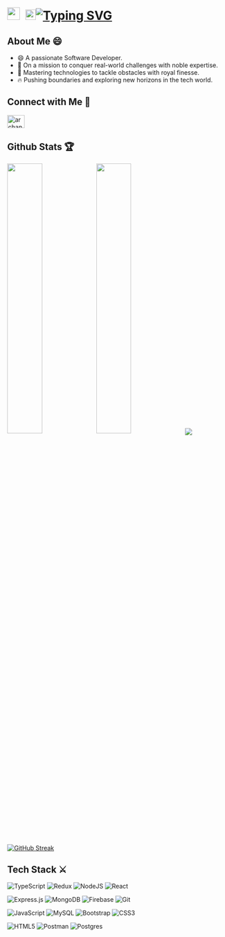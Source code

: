 

# <img src="https://github.com/TheDudeThatCode/TheDudeThatCode/blob/master/Assets/Hi.gif" width="29px"> &nbsp;<img src="https://github.com/TheDudeThatCode/TheDudeThatCode/blob/master/Assets/Earth.gif" width="24px">[![Typing SVG](https://readme-typing-svg.demolab.com?font=Fira+Code&size=22&pause=1000&color=36BCF7FF&center=true&vCenter=true&multiline=true&width=1000&lines=I+am+Archan+Pandya+,+a+passionate+Full+Stack+Engineer)](https://git.io/typing-svg)

## About Me 😄

- 😄 A passionate Software Developer.
- 🚀 On a mission to conquer real-world challenges with noble expertise.
- 🌱 Mastering technologies to tackle obstacles with royal finesse.
- 🔥 Pushing boundaries and exploring new horizons in the tech world.

## Connect with Me 🤝
<p align="left">
<a href="https://www.linkedin.com/in/archan-pandya-023354230/" target="blank"><img align="center" src="https://raw.githubusercontent.com/rahuldkjain/github-profile-readme-generator/master/src/images/icons/Social/linked-in-alt.svg" alt="archan-pandya" height="30" width="40" /></a>
</p>

## Github Stats 🏆
<div class="" >

<img src="https://github-profile-summary-cards.vercel.app/api/cards/stats?username=Archan17&theme=nord_dark" width="40%">

<img src="http://github-profile-summary-cards.vercel.app/api/cards/productive-time?username=Archan17&theme=nord_dark&utcOffset=5.30" width="40%">

<a href="https://github.com/anuraghazra/convoychat">
  <img align="center" src="https://github-readme-stats.vercel.app/api/top-langs/?username=Archan17&theme=dark&hide=php,jupyter%20notebook,html,css,c++,glsl,shell,css&layout=compact&langs_count=10" />
</a>
    
</a>

[![GitHub Streak](http://github-readme-streak-stats.herokuapp.com?user=Archan17&theme=dark&background=292e39)](https://git.io/streak-stats)

</div>

## Tech Stack ⚔️


![TypeScript](https://img.shields.io/badge/typescript-%23007ACC.svg?style=for-the-badge&logo=typescript&logoColor=white)  ![Redux](https://img.shields.io/badge/redux-%23593d88.svg?style=for-the-badge&logo=redux&logoColor=white)  ![NodeJS](https://img.shields.io/badge/node.js-6DA55F?style=for-the-badge&logo=node.js&logoColor=white)  ![React](https://img.shields.io/badge/react-%2320232a.svg?style=for-the-badge&logo=react&logoColor=%2361DAFB) 


![Express.js](https://img.shields.io/badge/express.js-%23404d59.svg?style=for-the-badge&logo=express&logoColor=%2361DAFB)  ![MongoDB](https://img.shields.io/badge/MongoDB-%234ea94b.svg?style=for-the-badge&logo=mongodb&logoColor=white)  ![Firebase](https://img.shields.io/badge/Firebase-039BE5?style=for-the-badge&logo=Firebase&logoColor=white)  ![Git](https://img.shields.io/badge/git-%23F05033.svg?style=for-the-badge&logo=git&logoColor=white) 

 ![JavaScript](https://img.shields.io/badge/javascript-%23323330.svg?style=for-the-badge&logo=javascript&logoColor=%23F7DF1E)  ![MySQL](https://img.shields.io/badge/mysql-%2300f.svg?style=for-the-badge&logo=mysql&logoColor=white)  ![Bootstrap](https://img.shields.io/badge/bootstrap-%238511FA.svg?style=for-the-badge&logo=bootstrap&logoColor=white)  ![CSS3](https://img.shields.io/badge/css3-%231572B6.svg?style=for-the-badge&logo=css3&logoColor=white) 

 ![HTML5](https://img.shields.io/badge/html5-%23E34F26.svg?style=for-the-badge&logo=html5&logoColor=white)   ![Postman](https://img.shields.io/badge/Postman-FF6C37?style=for-the-badge&logo=postman&logoColor=white)   ![Postgres](https://img.shields.io/badge/postgres-%23316192.svg?style=for-the-badge&logo=postgresql&logoColor=white)
